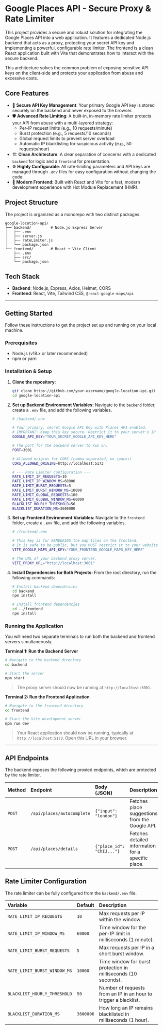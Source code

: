 # Google Places API - Secure Proxy & Rate Limiter

This project provides a secure and robust solution for integrating the Google Places API into a web application. It features a dedicated Node.js backend that acts as a proxy, protecting your secret API key and implementing a powerful, configurable rate limiter. The frontend is a clean React application built with Vite that demonstrates how to interact with the secure backend.

This architecture solves the common problem of exposing sensitive API keys on the client-side and protects your application from abuse and excessive costs.

## Core Features

-   🔐 **Secure API Key Management**: Your primary Google API key is stored securely on the backend and never exposed to the browser.
-   🛡️ **Advanced Rate Limiting**: A built-in, in-memory rate limiter protects your API from abuse with a multi-layered strategy:
    -   Per-IP request limits (e.g., 10 requests/minute)
    -   Burst protection (e.g., 5 requests/10 seconds)
    -   Global request limits to prevent server overload
    -   Automatic IP blacklisting for suspicious activity (e.g., 50 requests/hour)
-   🏗️ **Clean Architecture**: A clear separation of concerns with a dedicated `backend` for logic and a `frontend` for presentation.
-   ⚙️ **Highly Configurable**: All rate-limiting parameters and API keys are managed through `.env` files for easy configuration without changing the code.
-   🚀 **Modern Frontend**: Built with React and Vite for a fast, modern development experience with Hot Module Replacement (HMR).

## Project Structure

The project is organized as a monorepo with two distinct packages:

```
google-location-api/
├── backend/         # Node.js Express Server
│   ├── .env
│   ├── server.js
│   ├── rateLimiter.js
│   └── package.json
└── frontend/        # React + Vite Client
    ├── .env
    ├── src/
    └── package.json
```

## Tech Stack

-   **Backend**: Node.js, Express, Axios, Helmet, CORS
-   **Frontend**: React, Vite, Tailwind CSS, `@react-google-maps/api`

---

## Getting Started

Follow these instructions to get the project set up and running on your local machine.

### Prerequisites

-   Node.js (v18.x or later recommended)
-   npm or yarn

### Installation & Setup

1.  **Clone the repository:**
    ```bash
    git clone https://github.com/your-username/google-location-api.git
    cd google-location-api
    ```

2.  **Set up Backend Environment Variables:**
    Navigate to the `backend` folder, create a `.env` file, and add the following variables.

    ```bash
    # /backend/.env
    
    # Your primary, secret Google API Key with Places API enabled.
    # IMPORTANT: Keep this key secure. Restrict it to your server's IP address in the Google Cloud Console.
    GOOGLE_API_KEY="YOUR_SECRET_GOOGLE_API_KEY_HERE"

    # The port for the backend server to run on.
    PORT=3001
    
    # Allowed origins for CORS (comma-separated, no spaces)
    CORS_ALLOWED_ORIGINS=http://localhost:5173

    # --- Rate Limiter Configuration ---
    RATE_LIMIT_IP_REQUESTS=10
    RATE_LIMIT_IP_WINDOW_MS=60000
    RATE_LIMIT_BURST_REQUESTS=5
    RATE_LIMIT_BURST_WINDOW_MS=10000
    RATE_LIMIT_GLOBAL_REQUESTS=100
    RATE_LIMIT_GLOBAL_WINDOW_MS=60000
    BLACKLIST_HOURLY_THRESHOLD=50
    BLACKLIST_DURATION_MS=3600000
    ```

3.  **Set up Frontend Environment Variables:**
    Navigate to the `frontend` folder, create a `.env` file, and add the following variables.

    ```bash
    # /frontend/.env
    
    # This key is for RENDERING the map tiles on the frontend.
    # It is safe to be public, but you MUST restrict it to your website's HTTP referrer (e.g., http://localhost:5173) in the Google Cloud Console.
    VITE_GOOGLE_MAPS_API_KEY="YOUR_FRONTEND_GOOGLE_MAPS_KEY_HERE"

    # The URL of your backend proxy server.
    VITE_PROXY_URL="http://localhost:3001"
    ```

4.  **Install Dependencies for Both Projects:**
    From the root directory, run the following commands:
    ```bash
    # Install backend dependencies
    cd backend
    npm install
    
    # Install frontend dependencies
    cd ../frontend
    npm install
    ```

### Running the Application

You will need two separate terminals to run both the backend and frontend servers simultaneously.

**Terminal 1: Run the Backend Server**
```bash
# Navigate to the backend directory
cd backend

# Start the server
npm start
```
> The proxy server should now be running at `http://localhost:3001`.

**Terminal 2: Run the Frontend Application**
```bash
# Navigate to the frontend directory
cd frontend

# Start the Vite development server
npm run dev
```
> Your React application should now be running, typically at `http://localhost:5173`. Open this URL in your browser.

---

## API Endpoints

The backend exposes the following proxied endpoints, which are protected by the rate limiter.

| Method | Endpoint                    | Body (JSON)             | Description                                     |
| :----- | :-------------------------- | :---------------------- | :---------------------------------------------- |
| `POST` | `/api/places/autocomplete`  | `{"input": "london"}`   | Fetches place suggestions from the Google API.  |
| `POST` | `/api/places/details`       | `{"place_id": "ChIJ..."}`| Fetches detailed information for a specific place. |

## Rate Limiter Configuration

The rate limiter can be fully configured from the `backend/.env` file.

| Variable                   | Default   | Description                                                     |
| :------------------------- | :-------- | :-------------------------------------------------------------- |
| `RATE_LIMIT_IP_REQUESTS`   | `10`      | Max requests per IP within the window.                          |
| `RATE_LIMIT_IP_WINDOW_MS`  | `60000`   | Time window for the per-IP limit in milliseconds (1 minute).    |
| `RATE_LIMIT_BURST_REQUESTS`| `5`       | Max requests per IP in a short burst window.                    |
| `RATE_LIMIT_BURST_WINDOW_MS`| `10000`   | Time window for burst protection in milliseconds (10 seconds).  |
| `BLACKLIST_HOURLY_THRESHOLD`| `50`      | Number of requests from an IP in an hour to trigger a blacklist.|
| `BLACKLIST_DURATION_MS`    | `3600000` | How long an IP remains blacklisted in milliseconds (1 hour).    |
